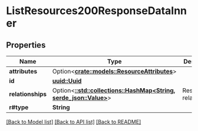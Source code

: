 # ListResources200ResponseDataInner

## Properties

Name | Type | Description | Notes
------------ | ------------- | ------------- | -------------
**attributes** | Option<[**crate::models::ResourceAttributes**](ResourceAttributes.md)> |  | [optional]
**id** | [**uuid::Uuid**](uuid::Uuid.md) |  | 
**relationships** | Option<[**::std::collections::HashMap<String, serde_json::Value>**](serde_json::Value.md)> | Resource relationships | [optional]
**r#type** | **String** |  | 

[[Back to Model list]](../README.md#documentation-for-models) [[Back to API list]](../README.md#documentation-for-api-endpoints) [[Back to README]](../README.md)


